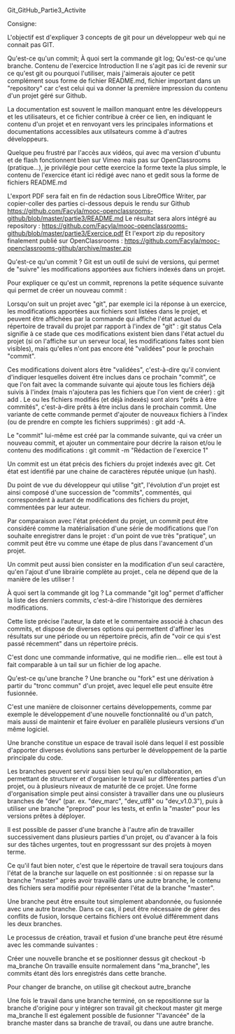 Git_GitHub_Partie3_Activite

Consigne:

L'objectif est d'expliquer 3 concepts de git pour un développeur web qui ne connait pas GIT.

Qu'est-ce qu'un commit;
À quoi sert la commande git log;
Qu'est-ce qu'une branche.
Contenu de l'exercice
Introduction
Il ne s'agit pas ici de revenir sur ce qu'est git ou pourquoi l'utiliser, mais j'aimerais ajouter ce petit complément sous forme de fichier README.md, fichier important dans un "repository" car c'est celui qui va donner la première impression du contenu d'un projet géré sur Github.

La documentation est souvent le maillon manquant entre les développeurs et les utilisateurs, et ce fichier contribue à créer ce lien, en indiquant le contenu d'un projet et en renvoyant vers les principales informations et documentations accessibles aux utilsateurs comme à d'autres développeurs.

Quelque peu frustré par l'accès aux vidéos, qui avec ma version d'ubuntu et de flash fonctionnent bien sur Vimeo mais pas sur OpenClassrooms (pratique...), je privilégie pour cette exercice la forme texte la plus simple, le contenu de l'exercice étant ici rédigé avec nano et gedit sous la forme de fichiers README.md

L'export PDF sera fait en fin de rédaction sous LibreOffice Writer, par copier-coller des parties ci-dessous depuis le rendu sur Github https://github.com/Facyla/mooc-openclassrooms-github/blob/master/partie3/README.md
Le résultat sera alors intégré au repository : https://github.com/Facyla/mooc-openclassrooms-github/blob/master/partie3/Exercice.pdf
Et l'export zip du repository finalement publié sur OpenClassrooms : https://github.com/Facyla/mooc-openclassrooms-github/archive/master.zip

Qu'est-ce qu'un commit ?
Git est un outil de suivi de versions, qui permet de "suivre" les modifications apportées aux fichiers indexés dans un projet.

Pour expliquer ce qu'est un commit, reprenons la petite séquence suivante qui permet de créer un nouveau commit :

Lorsqu'on suit un projet avec "git", par exemple ici la réponse à un exercice, les modifications apportées aux fichiers sont listées dans le projet, et peuvent être affichées par la commande qui affiche l'état actuel du répertoire de travail du projet par rapport à l'index de "git" :
git status
Cela signifie à ce stade que ces modifications existent bien dans l'état actuel du projet (si on l'affiche sur un serveur local, les modifications faites sont bien visibles), mais qu'elles n'ont pas encore été "validées" pour le prochain "commit".

Ces modifications doivent alors être "validées", c'est-à-dire qu'il convient d'indiquer lesquelles doivent être inclues dans ce prochain "commit", ce que l'on fait avec la commande suivante qui ajoute tous les fichiers déjà suivis à l'index (mais n'ajoutera pas les fichiers que l'on vient de créer) :
git add .
Le ou les fichiers modifiés (et déjà indexés) sont alors "prêts à être commités", c'est-à-dire prêts à être inclus dans le prochain commit. Une variante de cette commande permet d'ajouter de nouveaux fichiers à l'index (ou de prendre en compte les fichiers supprimés) :
git add -A.

Le "commit" lui-même est créé par la commande suivante, qui va créer un nouveau commit, et ajouter un commentaire pour décrire la raison et/ou le contenu des modifications :
git commit -m "Rédaction de l'exercice 1"

Un commit est un état précis des fichiers du projet indexés avec git. Cet état est identifié par une chaine de caractères réputée unique (un hash).

Du point de vue du développeur qui utilise "git", l'évolution d'un projet est ainsi composé d'une succession de "commits", commentés, qui correspondent à autant de modifications des fichiers du projet, commentées par leur auteur.

Par comparaison avec l'état précédent du projet, un commit peut être considéré comme la matérialisation d'une série de modifications que l'on souhaite enregistrer dans le projet : d'un point de vue très "pratique", un commit peut être vu comme une étape de plus dans l'avancement d'un projet.

Un commit peut aussi bien consister en la modification d'un seul caractère, qu'en l'ajout d'une librairie complète au projet., cela ne dépend que de la manière de les utiliser !

À quoi sert la commande git log ?
La commande "git log" permet d'afficher la liste des derniers commits, c'est-à-dire l'historique des dernières modifications.

Cette liste précise l'auteur, la date et le commentaire associé à chacun des commits, et dispose de diverses options qui permettent d'affiner les résultats sur une période ou un répertoire précis, afin de "voir ce qui s'est passé récemment" dans un répertoire précis.

C'est donc une commande informative, qui ne modifie rien... elle est tout à fait comparable à un tail sur un fichier de log apache.

Qu'est-ce qu'une branche ?
Une branche ou "fork" est une dérivation à partir du "tronc commun" d'un projet, avec lequel elle peut ensuite être fusionnée.

C'est une manière de cloisonner certains développements, comme par exemple le développement d'une nouvelle fonctionnalité ou d'un patch, mais aussi de maintenir et faire évoluer en parallèle plusieurs versions d'un même logiciel.

Une branche constitue un espace de travail isolé dans lequel il est possible d'apporter diverses évolutions sans perturber le développement de la partie principale du code.

Les branches peuvent servir aussi bien seul qu'en collaboration, en permettant de structurer et d'organiser le travail sur différentes parties d'un projet, ou à plusieurs niveaux de maturité de ce projet. Une forme d'organisation simple peut ainsi consister à travailler dans une ou plusieurs branches de "dev" (par. ex. "dev_marc", "dev_utf8" ou "dev_v1.0.3"), puis à utiliser une branche "preprod" pour les tests, et enfin la "master" pour les versions prêtes à déployer.

Il est possible de passer d'une branche à l'autre afin de travailler successivement dans plusieurs parties d'un projet, ou d'avancer à la fois sur des tâches urgentes, tout en progresssant sur des projets à moyen terme.

Ce qu'il faut bien noter, c'est que le répertoire de travail sera toujours dans l'état de la branche sur laquelle on est positionnée : si on repasse sur la branche "master" après avoir travaillé dans une autre branche, le contenu des fichiers sera modifié pour réprésenter l'état de la branche "master".

Une branche peut être ensuite tout simplement abandonnée, ou fusionnée avec une autre branche. Dans ce cas, il peut être nécessaire de gérer des conflits de fusion, lorsque certains fichiers ont évolué différemment dans les deux branches.

Le processus de création, travail et fusion d'une branche peut être résumé avec les commande suivantes :

Créer une nouvelle branche et se positionner dessus
git checkout -b ma_branche
On travaille ensuite normalement dans "ma_branche", les commits étant dès lors enregistrés dans cette branche.

Pour changer de branche, on utilise
git checkout autre_branche

Une fois le travail dans une branche terminé, on se repositionne sur la branche d'origine pour y intégrer son travail
git checkout master
git merge ma_branche
Il est également possible de fusionner "l'avancée" de la branche master dans sa branche de travail, ou dans une autre branche.
